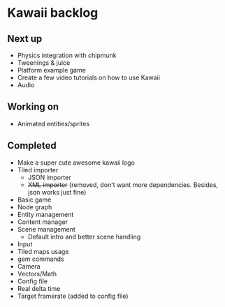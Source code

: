 # Kawaii backlog

## Next up
* Physics integration with chipmunk
* Tweenings & juice
* Platform example game
* Create a few video tutorials on how to use Kawaii
* Audio

## Working on
* Animated entities/sprites

## Completed
* Make a super cute awesome kawaii logo
* Tiled importer
	* JSON importer
	* <del>XML importer</del> (removed, don't want more dependencies. Besides, json works just fine)
* Basic game
* Node graph
* Entity management
* Content manager
* Scene management
	* Default intro and better scene handling
* Input
* Tiled maps usage
* gem commands
* Camera
* Vectors/Math
* Config file
* Real delta time
* Target framerate (added to config file)